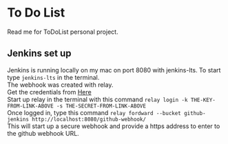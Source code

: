 # To Do List
Read me for ToDoList personal project.
## Jenkins set up
Jenkins is running locally on my mac on port 8080 with jenkins-lts. To start type `jenkins-lts` in the terminal. <br>
The webhook was created with relay. <br>
Get the credentials from [Here](https://my.webhookrelay.com/tokens) <br>
Start up relay in the terminal with this command `relay login -k THE-KEY-FROM-LINK-ABOVE -s THE-SECRET-FROM-LINK-ABOVE` 
<br>
Once logged in, type this command `relay fordward --bucket github-jenkins http://localhost:8080/github-webhook/` <br>
This will start up a secure webhook and provide a https address to enter to the github webhook URL.